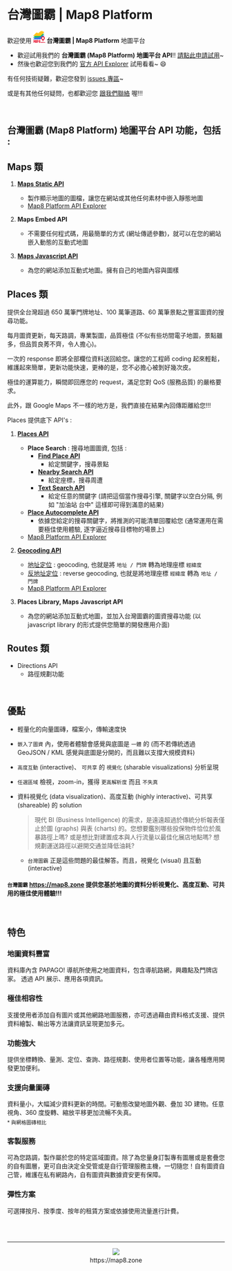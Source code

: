 # 台灣圖霸 | Map8 Platform
歡迎使用 **![](images/logo.png) 台灣圖霸 | Map8 Platform** 地圖平台

- 歡迎試用我們的 **台灣圖霸 (Map8 Platform) 地圖平台 API**!! [請點此申請試用](https://docs.google.com/forms/d/1BMN0cnmROBvtfU1JAxk-2sR9KcZdViHMNFtsyTR12l8)~
- 然後也歡迎您到我們的 [官方 API Explorer](https://www.map8.zone/api-explorer) 試用看看~ :smile:

有任何技術疑難，歡迎您發到 [issues 專區](/../../issues)~ 

或是有其他任何疑問，也都歡迎您 [跟我們聯絡](http://www.goyourlife.com/zh-TW/map-contact/) 喔!!!

<br/>

## 台灣圖霸 (Map8 Platform) 地圖平台 API 功能，包括 : 

## Maps 類
1. **[Maps Static API](./api/maps/static-api.md)**
    - 製作顯示地圖的圖檔，讓您在網站或其他任何素材中嵌入靜態地圖
    - [Map8 Platform API Explorer](https://www.map8.zone/api-explorer/#/%5BMaps%5D%20Static%20API)

2. **Maps Embed API**
    - 不需要任何程式碼，用最簡單的方式 (網址傳遞參數)，就可以在您的網站嵌入動態的互動式地圖

3. **[Maps Javascript API](https://www.map8.zone/vector/index)**
    - 為您的網站添加互動式地圖。擁有自己的地圖內容與圖樣


## Places 類
提供全台灣超過 650 萬筆門牌地址、100 萬筆道路、60 萬筆景點之豐富圖資的搜尋功能。

每月圖資更新，每天路調，專業製圖，品質極佳 (不似有些坊間電子地圖，景點雖多，但品質良莠不齊，令人擔心)。

一次的 response 即將全部欄位資料送回給您。讓您的工程師 coding 起來輕鬆，維護起來簡單，更新功能快速，更棒的是，您不必擔心被剝好幾次皮。

極佳的運算能力，瞬間即回應您的 request，滿足您對 QoS (服務品質) 的嚴格要求。

此外，跟 Google Maps 不一樣的地方是，我們直接在結果內回傳距離給您!!!

Places 提供底下 API's : 

1. **[Places API](./api/places/places-api.md)**
    - **Place Search** : 搜尋地圖圖資, 包括 : 
        - **[Find Place API](./api/places/places-api.md#find-place-api)**
            - 給定關鍵字，搜尋景點
        - **[Nearby Search API](./api/places/places-api.md#nearby-search-api)**
            - 給定座標，搜尋周遭
        - **[Text Search API](./api/places/places-api.md#text-search-api)**
            - 給定任意的關鍵字 (請把這個當作搜尋引擎, 關鍵字以空白分隔, 例如 "加油站 台中" 這樣即可得到滿意的結果)
    - **[Place Autocomplete API](./api/places/places-api.md#place-autocomplete-api)**
        - 依據您給定的搜尋關鍵字，將推測的可能清單回覆給您 (通常運用在需要極佳使用體驗, 逐字逼近搜尋目標物的場景上)
    - [Map8 Platform API Explorer](https://www.map8.zone/api-explorer/#/%5BPlaces%5D%20Find%20Place%20API)
    
2. **[Geocoding API](./api/places/geocoding-api.md)**
    - [地址定位](./api/places/geocoding-api.md#geocoding-api) : geocoding, 也就是將 `地址 / 門牌` 轉為地理座標 `經緯度` 
    - [反地址定位](./api/places/geocoding-api.md#reverse-geocoding-api) : reverse geocoding, 也就是將地理座標 `經緯度` 轉為 `地址 / 門牌`
    - [Map8 Platform API Explorer](https://www.map8.zone/api-explorer/#/%5BPlaces%5D%20Geocoding%20API)

3. **Places Library, Maps Javascript API**
    - 為您的網站添加互動式地圖，並加入台灣圖霸的圖資搜尋功能 (以 javascript library 的形式提供您簡單的開發應用介面)


## Routes 類
- Directions API
    - 路徑規劃功能

<br/>

## 優點
- 輕量化的向量圖磚，檔案小，傳輸速度快
- `嵌入了圖資` 內，使用者體驗會感覺與底圖是 `一體` 的 (而不若傳統透過 GeoJSON / KML 感覺與底圖是分開的，而且難以支撐大規模資料)
- `高度互動` (interactive)、 `可共享` 的 `視覺化` (sharable visualizations) 分析呈現
- `任選區域` 檢視，zoom-in，獲得 `更高解析度` 而且 `不失真`
- 資料視覺化 (data visualization)、高度互動 (highly interactive)、可共享 (shareable) 的 solution

    > 現代 BI (Business Intelligence) 的需求，是遠遠超過於傳統分析報表僅止於圖 (graphs) 與表 (charts) 的。您想要鑑別哪些投保物件恰位於風暴路徑上嗎? 或是想比對建置成本與人行流量以最佳化展店地點嗎? 想規劃運送路徑以避開交通並降低油耗? 
    - `台灣圖霸` 正是這些問題的最佳解答。而且，視覺化 (visual) 且互動 (interactive)

#### `台灣圖霸` https://map8.zone 提供您基於地圖的資料分析視覺化、高度互動、可共用的極佳使用體驗!!!

<br/>

## 特色
### 地圖資料豐富
資料庫內含 PAPAGO! 導航所使用之地圖資料，包含導航路網，興趣點及門牌店家。 透過 API 展示、應用各項資訊。

### 極佳相容性
支援使用者添加自有圖片或其他網路地圖服務，亦可透過藉由資料格式支援、提供資料繪製、輸出等方法讓資訊呈現更加多元。

### 功能強大
提供坐標轉換、量測、定位、查詢、路徑規劃、使用者位置等功能，讓各種應用開發更加便利。

### 支援向量圖磚
資料量小，大幅減少資料更新的時間。可動態改變地圖外觀、疊加 3D 建物。任意視角、360 度旋轉、縮放平移更加流暢不失真。
<br/><sub>* 與網格圖磚相比</sub>

### 客製服務
可為您路調，製作屬於您的特定區域圖資。除了為您量身訂製專有圖層或是套疊您的自有圖層，更可自由決定全受管或是自行管理服務主機，一切隨您！自有圖資自己管，維護在私有網路內，自有圖資與數據資安更有保障。

### 彈性方案
可選擇按月、按季度、按年的租賃方案或依據使用流量進行計費。

<br/><br/>

----

<p align="center">
<a href="https://map8.zone"><img src="https://raw.githubusercontent.com/GO-LiFE/map8/master/images/logo_96x96.png" /></a> <br/> https://map8.zone
</p>

